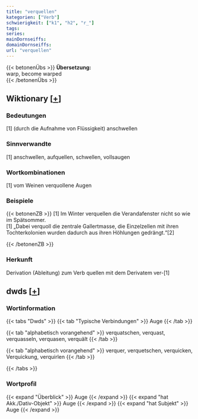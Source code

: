 ```yaml
---
title: "verquellen"
kategorien: ["Verb"]
schwierigkeit: ["k1", "h2", "r_"]
tags:
series:
mainDornseiffs:
domainDornseiffs:
url: "verquellen"
---
```


{{< betonenÜbs >}}
**Übersetzung:**  
warp, become warped  
{{< /betonenÜbs >}}

## Wiktionary [[+](https://de.wiktionary.org/wiki/verquellen)]

### Bedeutungen
[1] (durch die Aufnahme von Flüssigkeit) anschwellen  

### Sinnverwandte
[1] anschwellen, aufquellen, schwellen, vollsaugen  

### Wortkombinationen
[1] vom Weinen verquollene Augen  

### Beispiele
{{< betonenZB >}}
[1] Im Winter verquellen die Verandafenster nicht so wie im Spätsommer.  
[1] „Dabei verquoll die zentrale Gallertmasse, die Einzelzellen mit ihren Tochterkolonien wurden dadurch aus ihren Höhlungen gedrängt.“[2]  

{{< /betonenZB >}}
### Herkunft
Derivation (Ableitung) zum Verb quellen mit dem Derivatem ver-[1]  



## dwds [[+](https://www.dwds.de/wb/verquellen)]

### Wortinformation
{{< tabs "Dwds" >}}
{{< tab "Typische Verbindungen" >}}
Auge
{{< /tab >}}

{{< tab "alphabetisch vorangehend" >}}
verquatschen, verquast, verquasseln, verquasen, verquält
{{< /tab >}}

{{< tab "alphabetisch vorangehend" >}}
verquer, verquetschen, verquicken, Verquickung, verquirlen
{{< /tab >}}

{{< /tabs >}}

### Wortprofil
{{< expand "Überblick" >}} Auge {{< /expand >}}
{{< expand "hat Akk./Dativ-Objekt" >}} Auge {{< /expand >}}
{{< expand "hat Subjekt" >}} Auge {{< /expand >}}

